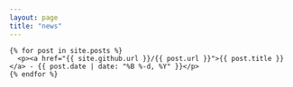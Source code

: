 ```yaml
---
layout: page
title: "news"
---
```

<div class="row g-5 mb-5">
  
    {% for post in site.posts %}
      <p><a href="{{ site.github.url }}/{{ post.url }}">{{ post.title }}</a> - {{ post.date | date: "%B %-d, %Y" }}</p>
    {% endfor %}
  
</div>
